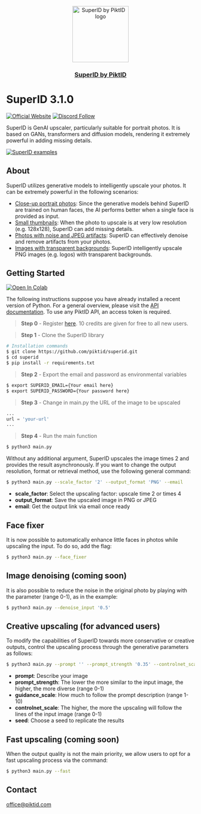 <p align="center">
  <img src="https://studio.piktid.com/logo.svg" alt="SuperID by PiktID logo" width="150">
  </br>
  <h3 align="center"><a href="[https://studio.piktid.com](https://studio.piktid.com)">SuperID by PiktID</a></h3>
</p>


# SuperID 3.1.0
[![Official Website](https://img.shields.io/badge/Official%20Website-piktid.com-blue?style=flat&logo=world&logoColor=white)](https://piktid.com)
[![Discord Follow](https://dcbadge.vercel.app/api/server/FJU39e9Z4P?style=flat)](https://discord.com/invite/FJU39e9Z4P)

SuperID is GenAI upscaler, particularly suitable for portrait photos. 
It is based on GANs, transformers and diffusion models, rendering it extremely powerful in adding missing details.

[![SuperID examples](http://i3.ytimg.com/vi/0UKFPpC50m0/hqdefault.jpg)](https://www.youtube.com/watch?v=0UKFPpC50m0)


## About
SuperID utilizes generative models to intelligently upscale your photos. It can be extremely powerful in the following scenarios:

- <ins>Close-up portrait photos</ins>: Since the generative models behind SuperID are trained on human faces, the AI performs better when a single face is provided as input.
- <ins>Small thumbnails</ins>: When the photo to upscale is at very low resolution (e.g. 128x128), SuperID can add missing details. 
- <ins>Photos with noise and JPEG artifacts</ins>: SuperID can effectively denoise and remove artifacts from your photos.
- <ins>Images with transparent backgrounds</ins>: SuperID intelligently upscale PNG images (e.g. logos) with transparent backgrounds.

## Getting Started
<a target="_blank" href="https://colab.research.google.com/drive/1DBjyDcwrZBzFPFCDjRnmNHBt2mEqxW6D?usp=sharing">
  <img src="https://colab.research.google.com/assets/colab-badge.svg" alt="Open In Colab"/>
</a>

The following instructions suppose you have already installed a recent version of Python. For a general overview, please visit the <a href="https://api.piktid.com/docs">API documentation</a>.
To use any PiktID API, an access token is required. 

> **Step 0** - Register <a href="https://studio.piktid.com">here</a>. 10 credits are given for free to all new users.

> **Step 1** - Clone the SuperID library
```bash
# Installation commands
$ git clone https://github.com/piktid/superid.git
$ cd superid
$ pip install -r requirements.txt
```

> **Step 2** - Export the email and password as environmental variables
```bash
$ export SUPERID_EMAIL={Your email here}
$ export SUPERID_PASSWORD={Your password here}
```

> **Step 3** - Change in main.py the URL of the image to be upscaled
```python
...
url = 'your-url'
...
```

> **Step 4** - Run the main function
```bash
$ python3 main.py
```

Without any additional argument, SuperID upscales the image times 2 and provides the result asynchronously. 
If you want to change the output resolution, format or retrieval method, use the following general command:

```bash
$ python3 main.py --scale_factor '2' --output_format 'PNG' --email
```

- **scale_factor**: Select the upscaling factor: upscale time 2 or times 4
- **output_format**: Save the upscaled image in PNG or JPEG
- **email**: Get the output link via email once ready


## Face fixer
It is now possible to automatically enhance little faces in photos while upscaling the input. To do so, add the flag:

```bash
$ python3 main.py --face_fixer
```

## Image denoising (coming soon)
It is also possible to reduce the noise in the original photo by playing with the parameter (range 0-1), as in the example:

```bash
$ python3 main.py --denoise_input '0.5'
```

## Creative upscaling (for advanced users)
To modify the capabilities of SuperID towards more conservative or creative outputs, control the upscaling process through the generative parameters as follows:

```bash
$ python3 main.py --prompt '' --prompt_strength '0.35' --controlnet_scale '0.5' --seed 0
```

- **prompt**: Describe your image
- **prompt_strength**: The lower the more similar to the input image, the higher, the more diverse (range 0-1)
- **guidance_scale**: How much to follow the prompt description (range 1-10)
- **controlnet_scale**: The higher, the more the upscaling will follow the lines of the input image (range 0-1)
- **seed**: Choose a seed to replicate the results

## Fast upscaling (coming soon)
When the output quality is not the main priority, we allow users to opt for a fast upscaling process via the command:

```bash
$ python3 main.py --fast
```

## Contact
office@piktid.com
